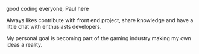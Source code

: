 good coding everyone, Paul here

Always likes contribute with front end project, share knowledge and have a little chat with enthusiasts developers.

My personal goal is becoming part of the gaming industry making my own ideas a reality.
